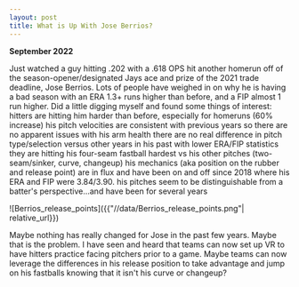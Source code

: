 ```yaml
---
layout: post
title: What is Up With Jose Berrios?
---
```


**September 2022**

Just watched a guy hitting .202 with a .618 OPS hit another homerun off of the season-opener/designated Jays ace and prize of the 2021 trade deadline, Jose Berrios. Lots of people have weighed in on why he is having a bad season with an ERA 1.3+ runs higher than before, and a FIP almost 1 run higher. Did a little digging myself and found some things of interest:
hitters are hitting him harder than before, especially for homeruns (60% increase)
his pitch velocities are consistent with previous years so there are no apparent issues with his arm health
there are no real difference in pitch type/selection versus other years in his past with lower ERA/FIP statistics
they are hitting his four-seam fastball hardest vs his other pitches (two-seam/sinker, curve, changeup)
his mechanics (aka position on the rubber and release point) are in flux and have been on and off since 2018 where his ERA and FIP were 3.84/3.90.
his pitches seem to be distinguishable from a batter's perspective...and have been for several years

![Berrios_release_points]({{"//data/Berrios_release_points.png"| relative_url}})

Maybe nothing has really changed for Jose in the past few years. Maybe that is the problem. I have seen and heard that teams can now set up VR to have hitters practice facing pitchers prior to a game. Maybe teams can now leverage the differences in his release position to take advantage and jump on his fastballs knowing that it isn't his curve or changeup?
